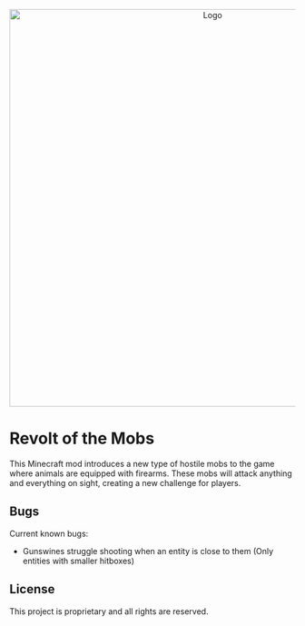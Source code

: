<p align="center">
<img src="https://imgur.com/5LHpgKA.png" alt="Logo" width="700"/> 
</p>

# Revolt of the Mobs

This Minecraft mod introduces a new type of hostile mobs to the game where animals are equipped with firearms. These mobs will attack anything and everything on sight, creating a new challenge for players.


## Bugs

Current known bugs:

- Gunswines struggle shooting when an entity is close to them (Only entities with smaller hitboxes)

## License

This project is proprietary and all rights are reserved.
